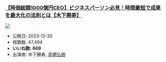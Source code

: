 ### [【時価総額1000億円CEO】ビジネスパーソン必見！時間最短で成果を最大化の法則とは【木下勝寿】](https://www.youtube.com/watch?v=SNnv-SIfKvQ)
[![](https://img.youtube.com/vi/SNnv-SIfKvQ/sddefault.jpg)](https://www.youtube.com/watch?v=SNnv-SIfKvQ)
-   公開日: 2023-12-20
-   視聴数: 47,494
-   **いいね数: 669**
-   出演者: 木下勝寿, [高橋弘樹](/rehacq_fan/people/高橋弘樹 "wikilink")
